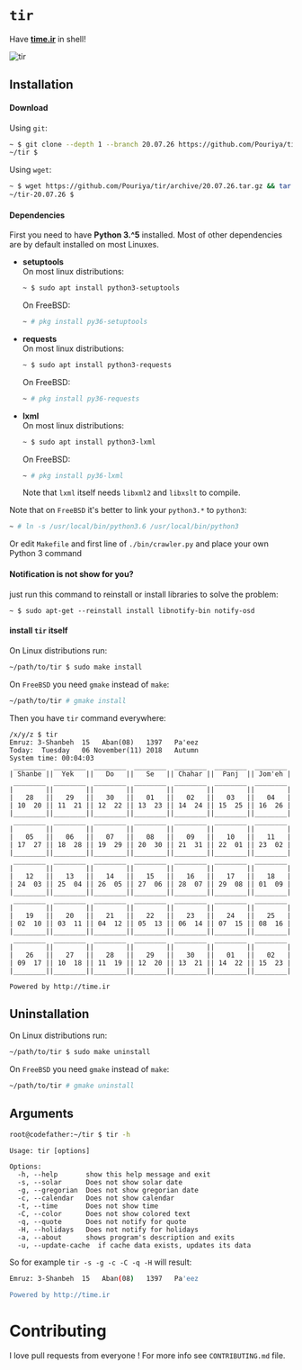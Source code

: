 # `tir`
Have [**time.ir**](http://time.ir) in shell!


![tir](https://user-images.githubusercontent.com/20663776/88477251-a8d52e80-cf53-11ea-81de-fc878e6f2629.png)

## Installation
#### Download
Using `git`:  
```sh
~ $ git clone --depth 1 --branch 20.07.26 https://github.com/Pouriya/tir && cd tir
~/tir $
```
Using `wget`:  
```sh
~ $ wget https://github.com/Pouriya/tir/archive/20.07.26.tar.gz && tar xf 20.07.26.tar.gz && cd tir-20.07.26
~/tir-20.07.26 $
```

#### Dependencies
First you need to have **Python 3.^5** installed. Most of other dependencies are by default installed on most Linuxes.  
* **setuptools**  
    On most linux distributions:  
    ```sh
    ~ $ sudo apt install python3-setuptools
    ```  
    On FreeBSD:  
    ```sh
    ~ # pkg install py36-setuptools
    ```
* **requests**  
    On most linux distributions:  
    ```sh
    ~ $ sudo apt install python3-requests
    ```  
    On FreeBSD:  
    ```sh
    ~ # pkg install py36-requests
    ```  
* **lxml**  
    On most linux distributions:  
    ```sh
    ~ $ sudo apt install python3-lxml
    ```  
    On FreeBSD:  
    ```sh
    ~ # pkg install py36-lxml
    ```  
    Note that `lxml` itself needs `libxml2` and `libxslt` to compile.

Note that on `FreeBSD` it's better to link your `python3.*` to `python3`:
```sh
~ # ln -s /usr/local/bin/python3.6 /usr/local/bin/python3
```
Or edit `Makefile` and first line of `./bin/crawler.py` and place your own Python 3 command

  #### Notification is not show for you?
  just run this command to reinstall or install libraries to solve the problem:
  ```
  ~ $ sudo apt-get --reinstall install libnotify-bin notify-osd
  ```
  
#### install `tir` itself
On Linux distributions run:
```sh
~/path/to/tir $ sudo make install
```  
On `FreeBSD` you need `gmake` instead of `make`:
```sh
~/path/to/tir # gmake install
```  

Then you have `tir` command everywhere:
```text
/x/y/z $ tir
Emruz: 3-Shanbeh  15   Aban(08)   1397   Pa'eez  
Today:  Tuesday   06 November(11) 2018   Autumn  
System time: 00:04:03
 ________  ________  ________  ________  ________  ________  ________
| Shanbe ||  Yek   ||   Do   ||   Se   || Chahar ||  Panj  || Jom'eh |
 ________  ________  ________  ________  ________  ________  ________ 
|        ||        ||        ||        ||        ||        ||        |
|   28   ||   29   ||   30   ||   01   ||   02   ||   03   ||   04   |
| 10  20 || 11  21 || 12  22 || 13  23 || 14  24 || 15  25 || 16  26 |
|________||________||________||________||________||________||________|
 ________  ________  ________  ________  ________  ________  ________ 
|        ||        ||        ||        ||        ||        ||        |
|   05   ||   06   ||   07   ||   08   ||   09   ||   10   ||   11   |
| 17  27 || 18  28 || 19  29 || 20  30 || 21  31 || 22  01 || 23  02 |
|________||________||________||________||________||________||________|
 ________  ________  ________  ________  ________  ________  ________ 
|        ||        ||        ||        ||        ||        ||        |
|   12   ||   13   ||   14   ||   15   ||   16   ||   17   ||   18   |
| 24  03 || 25  04 || 26  05 || 27  06 || 28  07 || 29  08 || 01  09 |
|________||________||________||________||________||________||________|
 ________  ________  ________  ________  ________  ________  ________ 
|        ||        ||        ||        ||        ||        ||        |
|   19   ||   20   ||   21   ||   22   ||   23   ||   24   ||   25   |
| 02  10 || 03  11 || 04  12 || 05  13 || 06  14 || 07  15 || 08  16 |
|________||________||________||________||________||________||________|
 ________  ________  ________  ________  ________  ________  ________ 
|        ||        ||        ||        ||        ||        ||        |
|   26   ||   27   ||   28   ||   29   ||   30   ||   01   ||   02   |
| 09  17 || 10  18 || 11  19 || 12  20 || 13  21 || 14  22 || 15  23 |
|________||________||________||________||________||________||________|

Powered by http://time.ir
```

## Uninstallation
On Linux distributions run:
```sh
~/path/to/tir $ sudo make uninstall
```  
On `FreeBSD` you need `gmake` instead of `make`:
```sh
~/path/to/tir # gmake uninstall
```  

## Arguments
```sh
root@codefather:~/tir $ tir -h
```
```text
Usage: tir [options]

Options:
  -h, --help       show this help message and exit
  -s, --solar      Does not show solar date
  -g, --gregorian  Does not show gregorian date
  -c, --calendar   Does not show calendar
  -t, --time       Does not show time
  -C, --color      Does not show colored text
  -q, --quote      Does not notify for quote
  -H, --holidays   Does not notify for holidays
  -a, --about      shows program's description and exits
  -u, --update-cache  if cache data exists, updates its data
```
So for example `tir -s -g -c -C -q -H` will result:
```sh
Emruz: 3-Shanbeh  15   Aban(08)   1397   Pa'eez  

Powered by http://time.ir
```

# Contributing
I love pull requests from everyone ! For more info see `CONTRIBUTING.md` file.
